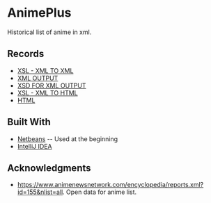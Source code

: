 # AnimePlus
 Historical list of anime in xml.
 
## Records
* [XSL - XML TO XML](https://github.com/Nestorbd/AnimePlus/blob/master/public_html/animePlus.xsl)
* [XML OUTPUT](https://github.com/Nestorbd/AnimePlus/blob/master/public_html/reports-output.xml)
* [XSD FOR XML OUTPUT](https://github.com/Nestorbd/AnimePlus/blob/master/public_html/reports-output.xsd)
* [XSL - XML TO HTML](https://github.com/Nestorbd/AnimePlus/blob/master/public_html/AnimePlusForHTML.xsl) 
* [HTML](https://github.com/Nestorbd/AnimePlus/blob/master/public_html/AnimePlus.html)
## Built With

* [Netbeans](https://netbeans.org) -- Used at the beginning
* [IntelliJ IDEA](https://www.jetbrains.com/es-es/idea/)

## Acknowledgments

* https://www.animenewsnetwork.com/encyclopedia/reports.xml?id=155&nlist=all. Open data for anime list.
